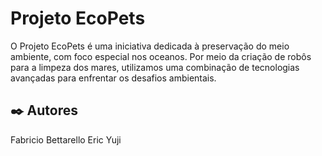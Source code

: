 # Projeto EcoPets

O Projeto EcoPets é uma iniciativa dedicada à preservação do meio ambiente, com foco especial nos oceanos. Por meio da criação de robôs para a limpeza dos mares, utilizamos uma combinação de tecnologias avançadas para enfrentar os desafios ambientais.

## ✒️ Autores

Fabricio Bettarello
Eric Yuji
